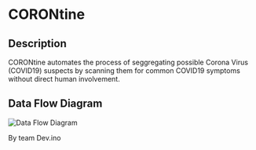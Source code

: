# CORONtine

## Description
CORONtine automates the process of seggregating possible Corona Virus (COVID19) suspects by scanning them for common COVID19 symptoms without direct human involvement.

## Data Flow Diagram
![Data Flow Diagram](https://github.com/coder-KO/Dev.ino_HackCovid19/blob/master/DFD.png)


By team Dev.ino
